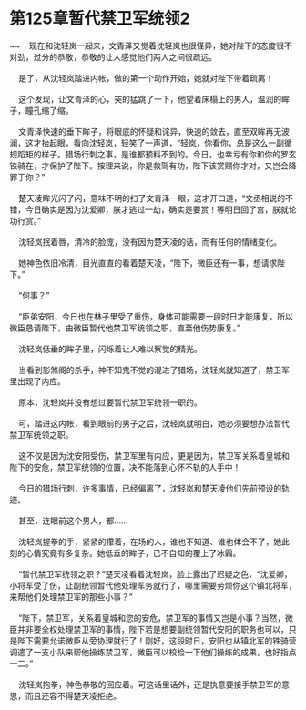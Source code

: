 # 第125章暂代禁卫军统领2
~~&nbsp;&nbsp;&nbsp;&nbsp;现在和沈轻岚一起来，文青泽又觉着沈轻岚也很怪异，她对陛下的态度很不对劲，过分的恭敬，恭敬的让人感觉他们两人之间很疏远。<br><br>&nbsp;&nbsp;&nbsp;&nbsp;是了，从沈轻岚踏进内帐，做的第一个动作开始，她就对陛下带着疏离！<br><br>&nbsp;&nbsp;&nbsp;&nbsp;这个发现，让文青泽的心，突的猛跳了一下，他望着床榻上的男人，温润的眸子，瞳孔缩了缩。<br><br>&nbsp;&nbsp;&nbsp;&nbsp;文青泽快速的垂下眸子，将眼底的怀疑和诧异，快速的敛去，直至双眸再无波澜，这才抬起眼，看向沈轻岚，轻笑了一声道，“轻岚，你看你，总是这么一副循规蹈矩的样子。猎场行刺之事，是谁都预料不到的。今日，也幸亏有你和你的罗玄铁骑在，才保护了陛下。按理来说，你是救驾有功，陛下该赏赐你才对，又岂会降罪于你？”<br><br>&nbsp;&nbsp;&nbsp;&nbsp;楚天凌眸光闪了闪，意味不明的扫了文青泽一眼，这才开口道，“文丞相说的不错，今日确实是因为沈爱卿，朕才逃过一劫，确实是要赏！等明日回了宫，朕就论功行赏。”<br><br>&nbsp;&nbsp;&nbsp;&nbsp;沈轻岚抿着唇，清冷的脸庞，没有因为楚天凌的话，而有任何的情绪变化。<br><br>&nbsp;&nbsp;&nbsp;&nbsp;她神色依旧冷清，目光直直的看着楚天凌，“陛下，微臣还有一事，想请求陛下。”<br><br>&nbsp;&nbsp;&nbsp;&nbsp;“何事？”<br><br>&nbsp;&nbsp;&nbsp;&nbsp;“臣弟安阳，今日也在林子里受了重伤，身体可能需要一段时日才能康复，所以微臣恳请陛下，由微臣暂代他禁卫军统领之职，直至他伤势康复。”<br><br>&nbsp;&nbsp;&nbsp;&nbsp;沈轻岚低垂的眸子里，闪烁着让人难以察觉的精光。<br><br>&nbsp;&nbsp;&nbsp;&nbsp;当看到影煞阁的杀手，神不知鬼不觉的混进了猎场，沈轻岚就知道了，禁卫军里出现了内应。<br><br>&nbsp;&nbsp;&nbsp;&nbsp;原本，沈轻岚并没有想过要暂代禁卫军统领一职的。<br><br>&nbsp;&nbsp;&nbsp;&nbsp;可，踏进这内帐，看到眼前的男子之后，沈轻岚就明白，她必须要想办法暂代禁卫军统领之职。<br><br>&nbsp;&nbsp;&nbsp;&nbsp;这不仅是因为沈安阳受伤，禁卫军里有内应，更是因为，禁卫军关系着皇城和陛下的安危，禁卫军统领的位置，决不能落到心怀不轨的人手中！<br><br>&nbsp;&nbsp;&nbsp;&nbsp;今日的猎场行刺，许多事情，已经偏离了，沈轻岚和楚天凌他们先前预设的轨迹。<br><br>&nbsp;&nbsp;&nbsp;&nbsp;甚至，连眼前这个男人，都……<br><br>&nbsp;&nbsp;&nbsp;&nbsp;沈轻岚握拳的手，紧紧的攥着，在场的人，谁也不知道、谁也体会不了，她此刻的心情究竟有多复杂。她低垂的眸子，已不自知的覆上了冰霜。<br><br>&nbsp;&nbsp;&nbsp;&nbsp;“暂代禁卫军统领之职？”楚天凌看着沈轻岚，脸上露出了迟疑之色，“沈爱卿，小将军受了伤，让副统领暂代他处理军务就行了，哪里需要劳烦你这个镇北将军，来帮他们处理禁卫军的那些小事？”<br><br>&nbsp;&nbsp;&nbsp;&nbsp;“陛下，禁卫军，关系着皇城和您的安危，禁卫军的事情又岂是小事？当然，微臣并非要全权处理禁卫军的事情，陛下若是想要副统领暂代安阳的职务也可以，只是陛下需要允诺微臣从旁协理就行了！刚好，这段时日，安阳也从镇北军的铁骑营调遣了一支小队来帮他操练禁卫军，微臣可以校检一下他们操练的成果，也好指点一二。”<br><br>&nbsp;&nbsp;&nbsp;&nbsp;沈轻岚抱拳，神色恭敬的回应着。可这话里话外，还是执意要接手禁卫军的意思，而且还容不得楚天凌拒绝。<br><br>
                    

<script>_fwqdsqadxfw()</script>
<div><script>_dfwf1dw();</script></div>
<div><script>_dfwf1agdw();</script></div>
                